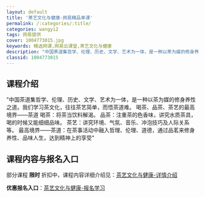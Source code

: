 ```yaml
---
layout: default
title: '茶艺文化与健康-网易精品单课'
permalink: /:categories/:title/
categories: wangyi2
tags: 网易提供
cover: 1004773015.jpg
keywords: 精选网课,网易云课堂,茶艺文化与健康
description: "中国茶道集哲学、伦理、历史、文学、艺术为一体，是一种以茶为媒的修身养性之道。我们学习茶文化，往往茶艺简单，而悟茶道难。喝茶、品茶、茶艺的最高境界——茶道喝茶：将茶当饮料解渴。品茶：注重茶的色"
classid: 1004773015
---
```


## 课程介绍

"中国茶道集哲学、伦理、历史、文学、艺术为一体，是一种以茶为媒的修身养性之道。我们学习茶文化，往往茶艺简单，而悟茶道难。                       喝茶、品茶、茶艺的最高境界——茶道
喝茶：将茶当饮料解渴。
品茶：注重茶的色香味，讲究水质茶具，喝的时候又能细细品味。
茶艺：讲究环境、气氛、音乐、冲泡技巧及人际关系等。
最高境界——茶道：在茶事活动中融入哲理、伦理、道德，通过品茗来修身养性、品味人生，达到精神上的享受"

## 课程内容与报名入口

部分课程 **限时** 折扣中，课程内容详细介绍见：[茶艺文化与健康-详情介绍](https://study.163.com/course/introduction/1004773015.htm?share=1&shareId=1025206652&utm_campaign=share&utm_medium=iphoneShare&utm_source=&utm_u=1025206652)

**优惠报名入口**：[茶艺文化与健康-报名学习](https://study.163.com/course/introduction/1004773015.htm?share=1&shareId=1025206652&utm_campaign=share&utm_medium=iphoneShare&utm_source=&utm_u=1025206652)


